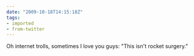 ```yaml
---
date: "2009-10-18T14:15:18Z"
tags:
- imported
- from-twitter
---
```

Oh internet trolls, sometimes I love you guys: "This isn't rocket surgery."
